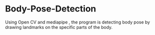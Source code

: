 # Body-Pose-Detection
Using Open CV and mediapipe , the program is detecting body pose by drawing landmarks on the specific parts of the body.
